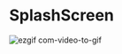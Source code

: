 # SplashScreen






![ezgif com-video-to-gif](https://github.com/samyak2403/SplashScreen/assets/126759819/80bf80c1-6059-4feb-a446-4104019ced5c)
